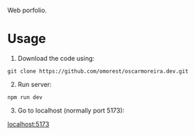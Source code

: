 Web porfolio.

# Usage

1. Download the code using:

```
git clone https://github.com/omorest/oscarmoreira.dev.git
```

2. Run server:

```
npm run dev
```

3. Go to localhost (normally port 5173):

[localhost:5173](http://localhost:5173/)
